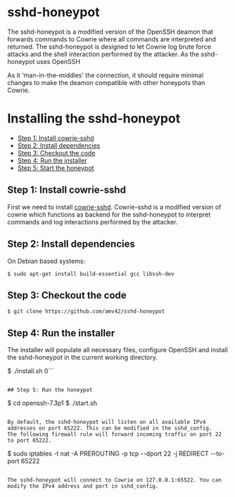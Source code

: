# sshd-honeypot

The sshd-honeypot is a modified version of the OpenSSH deamon that forwards commands to Cowrie where all commands are interpreted and returned. The sshd-honeypot is designed to let Cowrie log brute force attacks and the shell interaction performed by the attacker. As the sshd-honeypot uses OpenSSH 

As it 'man-in-the-middles' the connection, it should require minimal changes to make the deamon compatible with other honeypots than Cowrie.


# Installing the sshd-honeypot

* [Step 1: Install cowrie-sshd](#step-1-cowrie-sshd)
* [Step 2: Install dependencies](#step-2-install-dependencies)
* [Step 3: Checkout the code](#step-3-checkout-the-code)
* [Step 4: Run the installer](#step-4-run-the-installer)
* [Step 5: Start the honeypot](#step-5-start-the-honeypot)


## Step 1: Install cowrie-sshd

First we need to install [cowrie-sshd](https://github.com/amv42/cowrie-sshd/blob/master/INSTALL.md). Cowrie-sshd is a modified version of cowrie which functions as backend for the sshd-honeypot to interpret commands and log interactions performed by the attacker.


## Step 2: Install dependencies

On Debian based systems:
```
$ sudo apt-get install build-essential gcc libssh-dev
```


## Step 3: Checkout the code

```
$ git clone https://github.com/amv42/sshd-honeypot
```

## Step 4: Run the installer

The installer will populate all necessary files, configure OpenSSH and install the sshd-honeypot in the current working directory.

$ ./install.sh
0```
```

## Step 5: Run the honeypot

```
$ cd openssh-7.3p1
$ ./start.sh
```

By default, the sshd-honeypot will listen on all available IPv4 addresses on port 65222. This can be modified in the sshd_config.
The following firewall rule will forward incoming traffic on port 22 to port 65222.

```
$ sudo iptables -t nat -A PREROUTING -p tcp --dport 22 -j REDIRECT --to-port 65222
```

The sshd-honeypot will connect to Cowrie on 127.0.0.1:65522. You can modify the IPv4 address and port in sshd_config.
